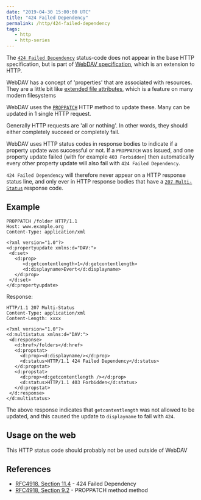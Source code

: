 ```yaml
---
date: "2019-04-30 15:00:00 UTC"
title: "424 Failed Dependency"
permalink: /http/424-failed-dependency
tags:
   - http
   - http-series
---
```


The [`424 Failed Dependency`][1] status-code does not appear in the base
HTTP specification, but is part of [WebDAV specification][4], which is an
extension to HTTP.

WebDAV has a concept of 'properties' that are associated with resources.
They are a little bit like [extended file attributes][2], which is a feature
on many modern filesystems

WebDAV uses the [`PROPPATCH`][3] HTTP method to update these. Many can be
updated in 1 single HTTP request. 

Generally HTTP requests are 'all or nothing'. In other words, they should
either completely succeed or completely fail.

WebDAV uses HTTP status codes in response bodies to indicate if a property
update was successful or not. If a `PROPPATCH` was issued, and one property
update failed (with for example `403 Forbidden`) then automatically every
other property update will also fail with `424 Failed Dependency`.

`424 Failed Dependency` will therefore never appear on a HTTP response
status line, and only ever in HTTP response bodies that have a
[`207 Multi-Status`][5] response code.

Example
-------

```http
PROPPATCH /folder HTTP/1.1
Host: www.example.org
Content-Type: application/xml

<?xml version="1.0"?>
<d:propertyupdate xmlns:d="DAV:">
 <d:set>
   <d:prop>
      <d:getcontentlength>1</d:getcontentlength>
      <d:displayname>Evert</d:displayname>
   </d:prop>
 </d:set>
</d:propertyupdate>
```

Response:

```http
HTTP/1.1 207 Multi-Status
Content-Type: application/xml
Content-Length: xxxx

<?xml version="1.0"?>
<d:multistatus xmlns:d="DAV:">
 <d:response>
   <d:href>/folders</d:href>
   <d:propstat>
     <d:prop><d:displayname/></d:prop>
     <d:status>HTTP/1.1 424 Failed Dependency</d:status>
   </d:propstat>
   <d:propstat>
     <d:prop><d:getcontentlength /></d:prop>
     <d:status>HTTP/1.1 403 Forbidden</d:status>
   </d:propstat>
 </d:response>
</d:multistatus>
```

The above response indicates that `getcontentlength` was not allowed to be
updated, and this caused the update to `displayname` to fail with `424`.

Usage on the web
----------------

This HTTP status code should probably not be used outside of WebDAV

References
----------

* [RFC4918, Section 11.4][1] - 424 Failed Dependency
* [RFC4918, Section 9.2][3] - PROPPATCH method method


[1]: https://tools.ietf.org/html/rfc4918#section-11.4 "424 Failed Dependency"
[2]: https://en.wikipedia.org/wiki/Extended_file_attributes
[3]: https://tools.ietf.org/html/rfc4918#section-9.2 "PROPPATCH method"
[4]: https://tools.ietf.org/html/rfc4918 "WebDAV specification"
[5]: /http/207-mult-status
